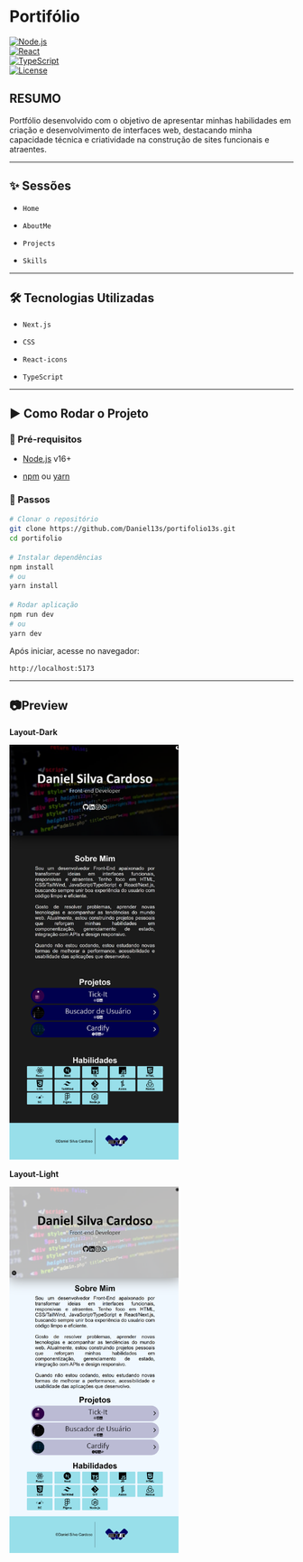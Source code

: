# Portifólio

[![Node.js](https://img.shields.io/badge/Node.js-v16%2B-green)](https://nodejs.org/)  
[![React](https://img.shields.io/badge/React-Vite-blue)](https://vitejs.dev/)  
[![TypeScript](https://img.shields.io/badge/TypeScript-5.x-blue)](https://www.typescriptlang.org/)  
[![License](https://img.shields.io/badge/license-MIT-purple)](https://chatgpt.com/g/g-QNQZOPJ63-readme/c/LICENSE)

## RESUMO
Portfólio desenvolvido com o objetivo de apresentar minhas habilidades em criação e desenvolvimento de interfaces web, destacando minha capacidade técnica e criatividade na construção de sites funcionais e atraentes.

---

## ✨ Sessões

- `Home`
	
- `AboutMe`
	
- `Projects`
	
- `Skills`

---

## 🛠️ Tecnologias Utilizadas

- `Next.js`
	
- `CSS`
	
- `React-icons`
	
- `TypeScript`

---

## ▶️ Como Rodar o Projeto

### 🔧 Pré-requisitos

- [Node.js](https://nodejs.org/) v16+
    
- [npm](https://www.npmjs.com/) ou [yarn](https://yarnpkg.com/)
    

### 🚀 Passos

```bash
# Clonar o repositório
git clone https://github.com/Daniel13s/portifolio13s.git
cd portifolio

# Instalar dependências
npm install
# ou
yarn install

# Rodar aplicação
npm run dev
# ou
yarn dev
```

Após iniciar, acesse no navegador:

```
http://localhost:5173
```

---
## 📷Preview
**Layout-Dark**
<div style="display-flex; flex-direction: column;"><img src="./public/portifolio-dark.png" width="300px"></div>

**Layout-Light**
<div style="display: flex; flex-direction: column;"><img src="./public/portifolio-light.png" width="300px"></div>
